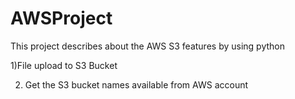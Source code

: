 # AWSProject
This project describes about the AWS S3 features  by using python

1)File upload to S3 Bucket


2) Get the S3 bucket names available from AWS account



